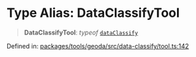 # Type Alias: DataClassifyTool

> **DataClassifyTool**: *typeof* [`dataClassify`](../variables/dataClassify.md)

Defined in: [packages/tools/geoda/src/data-classify/tool.ts:142](https://github.com/geodaopenjs/openassistant/blob/0a6a7e7306d75a25dc968b3117f04cb7bd613bec/packages/tools/geoda/src/data-classify/tool.ts#L142)
